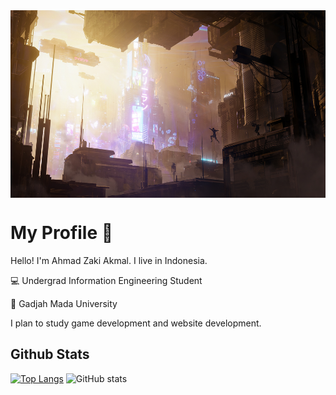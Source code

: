 <img align="center" src="23193.png" style="width:100%;height:300px">

# My Profile 👋

Hello! I'm Ahmad Zaki Akmal. I live in Indonesia.

💻 Undergrad Information Engineering Student 

🏫 Gadjah Mada University

I plan to study game development and website development.

## Github Stats

[![Top Langs](https://github-readme-stats.vercel.app/api/top-langs/?username=ahmadzaki2975&theme=tokyonight&height=100px&layout=compact)](https://github.com/anuraghazra/github-readme-stats)
![GitHub stats](https://github-readme-stats.vercel.app/api?username=ahmadzaki2975&theme=tokyonight&hide=stars,issues,contribs,prs)


<!--
**ahmadzaki2975/ahmadzaki2975** is a ✨ _special_ ✨ repository because its `README.md` (this file) appears on your GitHub profile.

Here are some ideas to get you started:

- 🔭 I’m currently working on ...
- 🌱 I’m currently learning ...
- 👯 I’m looking to collaborate on ...
- 🤔 I’m looking for help with ...
- 💬 Ask me about ...
- 📫 How to reach me: ...
- 😄 Pronouns: ...
- ⚡ Fun fact: ...
-->
